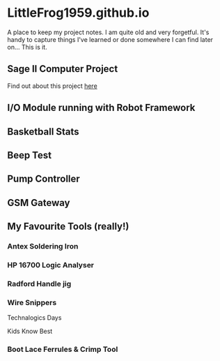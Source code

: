 # LittleFrog1959.github.io
A place to keep my project notes.
I am quite old and very forgetful.  It's handy to capture things I've learned or done somewhere I can find later on...  This is it.

## Sage II Computer Project
Find out about this project [here](LittleFrog1959.github.io/sageComputer)

## I/O Module running with Robot Framework

## Basketball Stats

## Beep Test

## Pump Controller

## GSM Gateway

## My Favourite Tools (really!)

### Antex Soldering Iron

### HP 16700 Logic Analyser

### Radford Handle jig

### Wire Snippers
Technalogics Days

Kids Know Best

### Boot Lace Ferrules & Crimp Tool 
